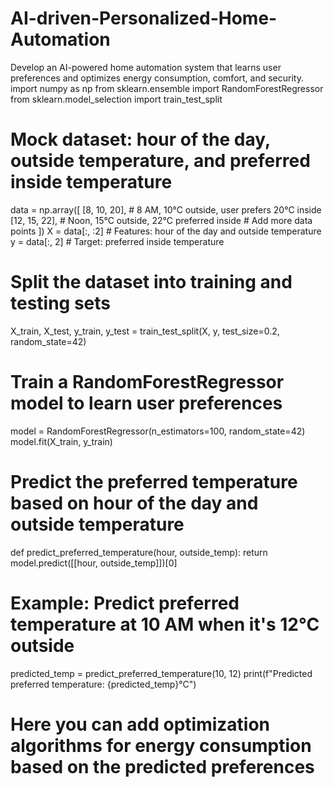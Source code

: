 # AI-driven-Personalized-Home-Automation
Develop an AI-powered home automation system that learns user preferences and optimizes energy consumption, comfort, and security.
import numpy as np
from sklearn.ensemble import RandomForestRegressor
from sklearn.model_selection import train_test_split

# Mock dataset: hour of the day, outside temperature, and preferred inside temperature
data = np.array([
    [8, 10, 20],  # 8 AM, 10°C outside, user prefers 20°C inside
    [12, 15, 22], # Noon, 15°C outside, 22°C preferred inside
    # Add more data points
])
X = data[:, :2]  # Features: hour of the day and outside temperature
y = data[:, 2]   # Target: preferred inside temperature

# Split the dataset into training and testing sets
X_train, X_test, y_train, y_test = train_test_split(X, y, test_size=0.2, random_state=42)

# Train a RandomForestRegressor model to learn user preferences
model = RandomForestRegressor(n_estimators=100, random_state=42)
model.fit(X_train, y_train)

# Predict the preferred temperature based on hour of the day and outside temperature
def predict_preferred_temperature(hour, outside_temp):
    return model.predict([[hour, outside_temp]])[0]

# Example: Predict preferred temperature at 10 AM when it's 12°C outside
predicted_temp = predict_preferred_temperature(10, 12)
print(f"Predicted preferred temperature: {predicted_temp}°C")

# Here you can add optimization algorithms for energy consumption based on the predicted preferences

